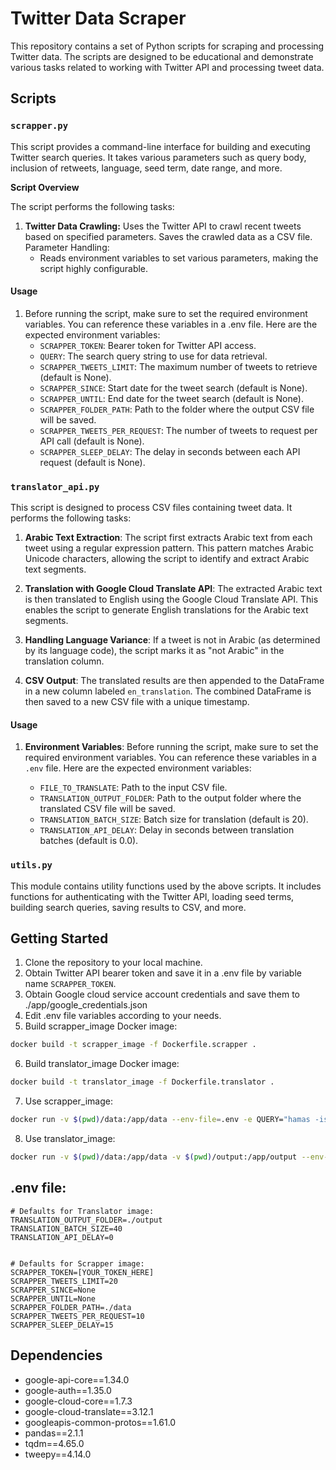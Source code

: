# Twitter Data Scraper

This repository contains a set of Python scripts for scraping and processing Twitter data. The scripts are designed to be educational and demonstrate various tasks related to working with Twitter API and processing tweet data.

## Scripts

### `scrapper.py`

This script provides a command-line interface for building and executing Twitter search queries. It takes various parameters such as query body, inclusion of retweets, language, seed term, date range, and more.

**Script Overview**

The script performs the following tasks:

1. **Twitter Data Crawling:** Uses the Twitter API to crawl recent tweets based on specified parameters.
Saves the crawled data as a CSV file.
Parameter Handling:
    - Reads environment variables to set various parameters, making the script highly configurable.

#### Usage
1. Before running the script, make sure to set the required environment variables. You can reference these variables in a .env file. Here are the expected environment variables:
    - `SCRAPPER_TOKEN`: Bearer token for Twitter API access.
    -  `QUERY`: The search query string to use for data retrieval.
    -  `SCRAPPER_TWEETS_LIMIT`: The maximum number of tweets to retrieve (default is None).
    - `SCRAPPER_SINCE`: Start date for the tweet search (default is None).
    - `SCRAPPER_UNTIL`: End date for the tweet search (default is None).
    - `SCRAPPER_FOLDER_PATH`: Path to the folder where the output CSV file will be saved.
    - `SCRAPPER_TWEETS_PER_REQUEST`: The number of tweets to request per API call (default is None).
    - `SCRAPPER_SLEEP_DELAY`: The delay in seconds between each API request (default is None).

### `translator_api.py`

This script is designed to process CSV files containing tweet data. It performs the following tasks:

1. **Arabic Text Extraction**: The script first extracts Arabic text from each tweet using a regular expression pattern. This pattern matches Arabic Unicode characters, allowing the script to identify and extract Arabic text segments.

2. **Translation with Google Cloud Translate API**: The extracted Arabic text is then translated to English using the Google Cloud Translate API. This enables the script to generate English translations for the Arabic text segments.

3. **Handling Language Variance**: If a tweet is not in Arabic (as determined by its language code), the script marks it as "not Arabic" in the translation column.

4. **CSV Output**: The translated results are then appended to the DataFrame in a new column labeled `en_translation`. The combined DataFrame is then saved to a new CSV file with a unique timestamp.

#### Usage

1. **Environment Variables**: Before running the script, make sure to set the required environment variables. You can reference these variables in a `.env` file. Here are the expected environment variables:

    - `FILE_TO_TRANSLATE`: Path to the input CSV file.
   - `TRANSLATION_OUTPUT_FOLDER`: Path to the output folder where the translated CSV file will be saved.
   - `TRANSLATION_BATCH_SIZE`: Batch size for translation (default is 20).
   - `TRANSLATION_API_DELAY`: Delay in seconds between translation batches (default is 0.0).



### `utils.py`

This module contains utility functions used by the above scripts. It includes functions for authenticating with the Twitter API, loading seed terms, building search queries, saving results to CSV, and more.

## Getting Started

1. Clone the repository to your local machine.
2. Obtain Twitter API bearer token and save it in a .env file by variable name  `SCRAPPER_TOKEN`.
3. Obtain Google cloud service account credentials and save them to ./app/google_credentials.json
4. Edit .env file variables according to your needs.
5. Build scrapper_image Docker image:
```bash
docker build -t scrapper_image -f Dockerfile.scrapper .
```
6. Build translator_image Docker image:
```bash
docker build -t translator_image -f Dockerfile.translator .
```
7. Use scrapper_image:
```bash
docker run -v $(pwd)/data:/app/data --env-file=.env -e QUERY="hamas -is:retweet  lang:en" scrapper_image

```
8. Use translator_image:

```bash
docker run -v $(pwd)/data:/app/data -v $(pwd)/output:/app/output --env-file=.env -e FILE_TO_TRANSLATE=data/20231020_230726.csv translator_image

```
## .env file:

```env
# Defaults for Translator image:
TRANSLATION_OUTPUT_FOLDER=./output
TRANSLATION_BATCH_SIZE=40
TRANSLATION_API_DELAY=0


# Defaults for Scrapper image:
SCRAPPER_TOKEN=[YOUR_TOKEN_HERE]
SCRAPPER_TWEETS_LIMIT=20
SCRAPPER_SINCE=None
SCRAPPER_UNTIL=None
SCRAPPER_FOLDER_PATH=./data
SCRAPPER_TWEETS_PER_REQUEST=10
SCRAPPER_SLEEP_DELAY=15
```

## Dependencies

- google-api-core==1.34.0
- google-auth==1.35.0
- google-cloud-core==1.7.3
- google-cloud-translate==3.12.1
- googleapis-common-protos==1.61.0
- pandas==2.1.1
- tqdm==4.65.0
- tweepy==4.14.0

